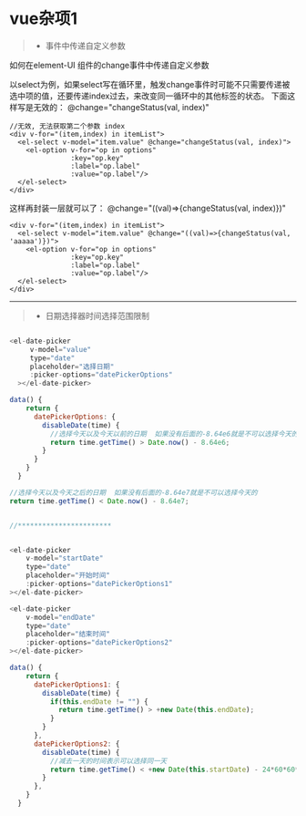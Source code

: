 # vue杂项1

> + 事件中传递自定义参数

如何在element-UI 组件的change事件中传递自定义参数


以select为例，如果select写在循环里，触发change事件时可能不只需要传递被选中项的值，还要传递index过去，来改变同一循环中的其他标签的状态。
下面这样写是无效的：
@change="changeStatus(val, index)"
````
//无效, 无法获取第二个参数 index
<div v-for="(item,index) in itemList">
  <el-select v-model="item.value" @change="changeStatus(val, index)">
    <el-option v-for="op in options"
               :key="op.key"
               :label="op.label"
               :value="op.label"/>
  </el-select>
</div>
````

这样再封装一层就可以了：
@change="((val)=>{changeStatus(val, index)})"

````
<div v-for="(item,index) in itemList">
  <el-select v-model="item.value" @change="((val)=>{changeStatus(val, 'aaaaa')})">
    <el-option v-for="op in options" 
               :key="op.key" 
               :label="op.label"
               :value="op.label"/>
  </el-select>
</div>
````

------


> + 日期选择器时间选择范围限制

````javascript

<el-date-picker
     v-model="value"
     type="date"
     placeholder="选择日期"
     :picker-options="datePickerOptions"
  ></el-date-picker>

data() {
    return {
      datePickerOptions: {
        disableDate(time) {
          //选择今天以及今天以前的日期  如果没有后面的-8.64e6就是不可以选择今天的
          return time.getTime() > Date.now() - 8.64e6;
        }
      }
    }
  }

//选择今天以及今天之后的日期  如果没有后面的-8.64e7就是不可以选择今天的 
return time.getTime() < Date.now() - 8.64e7;


//***********************


<el-date-picker
    v-model="startDate"
    type="date"
    placeholder="开始时间"
    :picker-options="datePickerOptions1"
></el-date-picker>

<el-date-picker
    v-model="endDate"
    type="date"
    placeholder="结束时间"
    :picker-options="datePickerOptions2"
></el-date-picker>

data() {
    return {
      datePickerOptions1: {
        disableDate(time) {
          if(this.endDate != "") {
            return time.getTime() > +new Date(this.endDate);
          }
        }
      },
      datePickerOptions2: {
        disableDate(time) {
          //减去一天的时间表示可以选择同一天
          return time.getTime() < +new Date(this.startDate) - 24*60*60*1000;
        }
      },
    }
  }

````

























